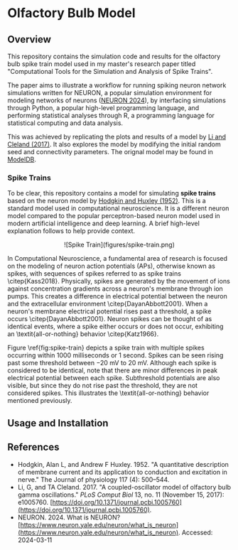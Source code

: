 # Olfactory Bulb Model 

## Overview 

This repository contains the simulation code and results for the olfactory bulb spike train model used in my master's research paper titled "Computational Tools for the Simulation and Analysis of Spike Trains". 

The paper aims to illustrate a workflow for running spiking neuron network simulations written for NEURON, a popular simulation environment for modeling networks of neurons ([NEURON 2024](#references)), by interfacing simulations through Python, a popular high-level programming language, and performing statistical analyses through R, a programming language for statistical computing and data analysis.

This was achieved by replicating the plots and results of a model by [Li and Cleland (2017)](#references). 
It also explores the model by modifying the initial random seed and connectivity parameters. 
The orignal model may be found in [ModelDB](https://modeldb.science/232097). 



### Spike Trains

To be clear, this repository contains a model for simulating **spike trains** based on the neuron model by  [Hodgkin and Huxley (1952)](#references). This is a standard model used in computational neuroscience. It 
is a different neuron model compared to the popular perceptron-based neuron model used in modern artificial intelligence and deep learning. A brief high-level explanation follows to help provide context.

<div style="text-align:center">
    ![Spike Train](figures/spike-train.png)
</div>

In Computational Neuroscience, a fundamental area of research is focused on the modeling of neuron action potentials (APs), otherwise known as spikes, with sequences of spikes referred to as spike trains \citep{Kass2018}. Physically, spikes are generated by the movement of ions against concentration gradients across a neuron's membrane through ion pumps. This creates a difference in electrical potential between the neuron and the extracellular environment \citep{DayanAbbott2001}. When a neuron's membrane electrical potential rises past a threshold, a spike occurs \citep{DayanAbbott2001}. Neuron spikes can be thought of as identical events, where a spike either occurs or does not occur, exhibiting an \textit{all-or-nothing} behavior \citep{Katz1966}. 

Figure \ref{fig:spike-train} depicts a spike train with multiple spikes occurring within 1000 milliseconds or 1 second. Spikes can be seen rising past some threshold between $-20$ mV to $20$ mV. Although each spike is considered to be identical, note that there are minor differences in peak electrical potential between each  spike. Subthreshold potentials are also visible, but since they do not rise past the threshold, they are not considered spikes. This illustrates the \textit{all-or-nothing} behavior mentioned previously.

## Usage and Installation



## References
- Hodgkin, Alan L, and Andrew F Huxley. 1952. "A quantitative description of membrane current and its application to conduction and excitation in nerve." The Journal of physiology 117 (4): 500–544.
- Li, G, and TA Cleland. 2017. "A coupled-oscillator model of olfactory bulb gamma oscillations." *PLoS Comput Biol* 13, no. 11 (November 15, 2017): e1005760. [https://doi.org/10.1371/journal.pcbi.1005760](https://doi.org/10.1371/journal.pcbi.1005760).
- NEURON. 2024. What is NEURON? [https://www.neuron.yale.edu/neuron/what_is_neuron](https://www.neuron.yale.edu/neuron/what_is_neuron). Accessed: 2024-03-11

